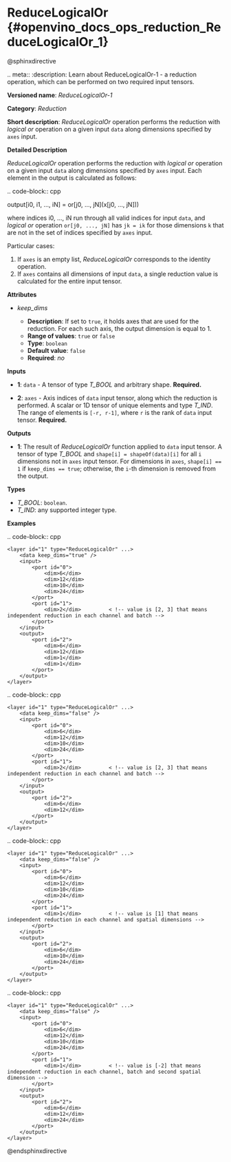 # ReduceLogicalOr {#openvino_docs_ops_reduction_ReduceLogicalOr_1}

@sphinxdirective

.. meta::
  :description: Learn about ReduceLogicalOr-1 - a reduction operation, which can be 
                performed on two required input tensors.

**Versioned name**: *ReduceLogicalOr-1*

**Category**: *Reduction*

**Short description**: *ReduceLogicalOr* operation performs the reduction with *logical or* operation on a given input ``data`` along dimensions specified by ``axes`` input.

**Detailed Description**

*ReduceLogicalOr* operation performs the reduction with *logical or* operation on a given input ``data`` along dimensions specified by ``axes`` input.
Each element in the output is calculated as follows:

.. code-block:: cpp

  output[i0, i1, ..., iN] = or[j0, ..., jN](x[j0, ..., jN]))

where indices i0, ..., iN run through all valid indices for input ``data``, and *logical or* operation ``or[j0, ..., jN]`` has ``jk = ik`` for those dimensions ``k`` that are not in the set of indices specified by ``axes`` input.

Particular cases:

1. If ``axes`` is an empty list, *ReduceLogicalOr* corresponds to the identity operation.
2. If ``axes`` contains all dimensions of input ``data``, a single reduction value is calculated for the entire input tensor.

**Attributes**

* *keep_dims*

  * **Description**: If set to ``true``, it holds axes that are used for the reduction. For each such axis, the output dimension is equal to 1.
  * **Range of values**: ``true`` or ``false``
  * **Type**: ``boolean``
  * **Default value**: ``false``
  * **Required**: *no*

**Inputs**

* **1**: ``data`` - A tensor of type *T_BOOL* and arbitrary shape. **Required.**

* **2**: ``axes`` - Axis indices of ``data`` input tensor, along which the reduction is performed. A scalar or 1D tensor of unique elements and type *T_IND*. The range of elements is ``[-r, r-1]``, where ``r`` is the rank of ``data`` input tensor. **Required.**

**Outputs**

* **1**: The result of *ReduceLogicalOr* function applied to ``data`` input tensor. A tensor of type *T_BOOL* and ``shape[i] = shapeOf(data)[i]`` for all ``i`` dimensions not in ``axes`` input tensor. For dimensions in ``axes``, ``shape[i] == 1`` if ``keep_dims == true``; otherwise, the ``i``-th dimension is removed from the output.

**Types**

* *T_BOOL*: ``boolean``.
* *T_IND*: any supported integer type.

**Examples**

.. code-block:: cpp

    <layer id="1" type="ReduceLogicalOr" ...>
        <data keep_dims="true" />
        <input>
            <port id="0">
                <dim>6</dim>
                <dim>12</dim>
                <dim>10</dim>
                <dim>24</dim>
            </port>
            <port id="1">
                <dim>2</dim>         < !-- value is [2, 3] that means independent reduction in each channel and batch -->
            </port>
        </input>
        <output>
            <port id="2">
                <dim>6</dim>
                <dim>12</dim>
                <dim>1</dim>
                <dim>1</dim>
            </port>
        </output>
    </layer>


.. code-block:: cpp

    <layer id="1" type="ReduceLogicalOr" ...>
        <data keep_dims="false" />
        <input>
            <port id="0">
                <dim>6</dim>
                <dim>12</dim>
                <dim>10</dim>
                <dim>24</dim>
            </port>
            <port id="1">
                <dim>2</dim>         < !-- value is [2, 3] that means independent reduction in each channel and batch -->
            </port>
        </input>
        <output>
            <port id="2">
                <dim>6</dim>
                <dim>12</dim>
            </port>
        </output>
    </layer>

.. code-block:: cpp

    <layer id="1" type="ReduceLogicalOr" ...>
        <data keep_dims="false" />
        <input>
            <port id="0">
                <dim>6</dim>
                <dim>12</dim>
                <dim>10</dim>
                <dim>24</dim>
            </port>
            <port id="1">
                <dim>1</dim>         < !-- value is [1] that means independent reduction in each channel and spatial dimensions -->
            </port>
        </input>
        <output>
            <port id="2">
                <dim>6</dim>
                <dim>10</dim>
                <dim>24</dim>
            </port>
        </output>
    </layer>


.. code-block:: cpp

    <layer id="1" type="ReduceLogicalOr" ...>
        <data keep_dims="false" />
        <input>
            <port id="0">
                <dim>6</dim>
                <dim>12</dim>
                <dim>10</dim>
                <dim>24</dim>
            </port>
            <port id="1">
                <dim>1</dim>         < !-- value is [-2] that means independent reduction in each channel, batch and second spatial dimension -->
            </port>
        </input>
        <output>
            <port id="2">
                <dim>6</dim>
                <dim>12</dim>
                <dim>24</dim>
            </port>
        </output>
    </layer>

@endsphinxdirective
